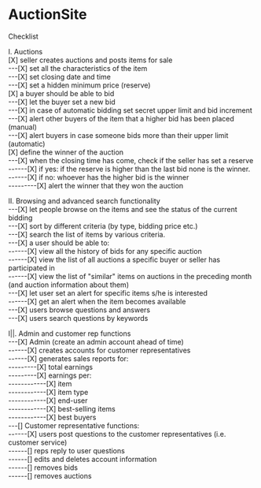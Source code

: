 # AuctionSite

Checklist

I. Auctions <br/>
 [X] seller creates auctions and posts items for sale <br/>
    ---[X] set all the characteristics of the item <br/>
    ---[X] set closing date and time <br/>
    ---[X] set a hidden minimum price (reserve) <br/>
 [X] a buyer should be able to bid <br/>
     ---[X] let the buyer set a new bid <br/>
     ---[X] in case of automatic bidding set secret upper limit and bid increment <br/>
     ---[X] alert other buyers of the item that a higher bid has been placed (manual) <br/>
     ---[X] alert buyers in case someone bids more than their upper limit (automatic) <br/>
 [X] define the winner of the auction <br/>
     ---[X] when the closing time has come, check if the seller has set a reserve <br/>
     ------[X] if yes: if the reserve is higher than the last bid none is the winner. <br/>
     ------[X] if no: whoever has the higher bid is the winner <br/>
     ---------[X] alert the winner that they won the auction <br/>
 
II. Browsing and advanced search functionality <br/>
    ---[X] let people browse on the items and see the status of the current bidding <br/>
    ---[X] sort by different criteria (by type, bidding price etc.) <br/>
    ---[X] search the list of items by various criteria. <br/>
    ---[X] a user should be able to: <br/>
    ------[X] view all the history of bids for any specific auction <br/>
    ------[X] view the list of all auctions a specific buyer or seller has participated in <br/>
    ------[X] view the list of "similar" items on auctions in the preceding month (and auction information about them) <br/>
    ---[X] let user set an alert for specific items s/he is interested <br/>
    ------[X] get an alert when the item becomes available <br/>
    ---[X] users browse questions and answers <br/>
    ---[X] users search questions by keywords <br/>
 
I||. Admin and customer rep functions <br/>
    ---[X] Admin (create an admin account ahead of time) <br/>
    ------[X] creates accounts for customer representatives <br/>
    ------[X] generates sales reports for: <br/>
    ---------[X] total earnings <br/>
    ---------[X] earnings per: <br/>
    ------------[X] item <br/>
    ------------[X] item type <br/>
    ------------[X] end-user <br/>
    ------------[X] best-selling items <br/> 
    ------------[X] best buyers <br/>
    ---[] Customer representative functions: <br/>
    ------[X] users post questions to the customer representatives (i.e. customer service) <br/>
    ------[] reps reply to user questions <br/>
    ------[] edits and deletes account information <br/>
    ------[] removes bids <br/>
    ------[] removes auctions <br/>
